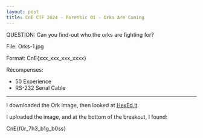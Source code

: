 ```yaml
---
layout: post
title: CnE CTF 2024 - Forensic 01 - Orks Are Coming
---
```

QUESTION:
Can you find-out who the orks are fighting for?

File: 
Orks-1.jpg

Format: 
CnE{xxx_xxx_xxx_xxxx}

Récompenses:
* 50 Experience
* RS-232 Serial Cable

---
I downloaded the Ork image, then looked at [HexEd.it](https://hexed.it/).

I uploaded the image, and at the bottom of the breakout, I found:

CnE{f0r_7h3_b1g_b0ss}

